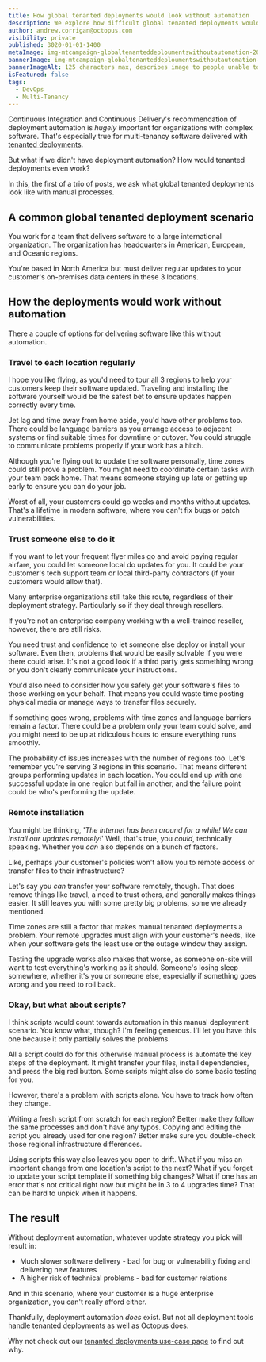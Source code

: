 ```yaml
---
title: How global tenanted deployments would look without automation
description: We explore how difficult global tenanted deployments would be if we didn't have automation.
author: andrew.corrigan@octopus.com
visibility: private
published: 3020-01-01-1400
metaImage: img-mtcampaign-globaltenanteddeploumentswithoutautomation-2023.png
bannerImage: img-mtcampaign-globaltenanteddeploumentswithoutautomation-2023.png
bannerImageAlt: 125 characters max, describes image to people unable to see it.
isFeatured: false
tags: 
  - DevOps
  - Multi-Tenancy
---
```


Continuous Integration and Continuous Delivery's recommendation of deployment automation is *hugely* important for organizations with complex software. That's especially true for multi-tenancy software delivered with [tenanted deployments](https://octopus.com/blog/what-are-tenanted-deployments).

But what if we didn't have deployment automation? How would tenanted deployments even work?

In this, the first of a trio of posts, we ask what global tenanted deployments look like with manual processes.

## A common global tenanted deployment scenario 

You work for a team that delivers software to a large international organization. The organization has headquarters in American, European, and Oceanic regions.

You're based in North America but must deliver regular updates to your customer's on-premises data centers in these 3 locations.

## How the deployments would work without automation

There a couple of options for delivering software like this without automation.

### Travel to each location regularly

I hope you like flying, as you'd need to tour all 3 regions to help your customers keep their software updated. Traveling and installing the software yourself would be the safest bet to ensure updates happen correctly every time.

Jet lag and time away from home aside, you'd have other problems too. There could be language barriers as you arrange access to adjacent systems or find suitable times for downtime or cutover. You could struggle to communicate problems properly if your work has a hitch.

Although you're flying out to update the software personally, time zones could still prove a problem. You might need to coordinate certain tasks with your team back home. That means someone staying up late or getting up early to ensure you can do your job.

Worst of all, your customers could go weeks and months without updates. That's a lifetime in modern software, where you can't fix bugs or patch vulnerabilities.

### Trust someone else to do it

If you want to let your frequent flyer miles go and avoid paying regular airfare, you could let someone local do updates for you. It could be your customer's tech support team or local third-party contractors (if your customers would allow that).

Many enterprise organizations still take this route, regardless of their deployment strategy. Particularly so if they deal through resellers.

If you're not an enterprise company working with a well-trained reseller, however, there are still risks.

You need trust and confidence to let someone else deploy or install your software. Even then, problems that would be easily solvable if you were there could arise. It's not a good look if a third party gets something wrong or you don't clearly communicate your instructions.

You'd also need to consider how you safely get your software's files to those working on your behalf. That means you could waste time posting physical media or manage ways to transfer files securely.

If something goes wrong, problems with time zones and language barriers remain a factor. There could be a problem only your team could solve, and you might need to be up at ridiculous hours to ensure everything runs smoothly.

The probability of issues increases with the number of regions too. Let's remember you're serving 3 regions in this scenario. That means different groups performing updates in each location. You could end up with one successful update in one region but fail in another, and the failure point could be who's performing the update.

### Remote installation

You might be thinking, '*The internet has been around for a while! We can install our updates remotely!*' Well, that's true, you *could*, technically speaking. Whether you *can* also depends on a bunch of factors.

Like, perhaps your customer's policies won't allow you to remote access or transfer files to their infrastructure?

Let's say you *can* transfer your software remotely, though. That does remove things like travel, a need to trust others, and generally makes things easier. It still leaves you with some pretty big problems, some we already mentioned.

Time zones are still a factor that makes manual tenanted deployments a problem. Your remote upgrades must align with your customer's needs, like when your software gets the least use or the outage window they assign.

Testing the upgrade works also makes that worse, as someone on-site will want to test everything's working as it should. Someone's losing sleep somewhere, whether it's you or someone else, especially if something goes wrong and you need to roll back.

### Okay, but what about scripts?

I think scripts would count towards automation in this manual deployment scenario. You know what, though? I'm feeling generous. I'll let you have this one because it only partially solves the problems.

All a script could do for this otherwise manual process is automate the key steps of the deployment. It might transfer your files, install dependencies, and press the big red button. Some scripts might also do some basic testing for you.

However, there's a problem with scripts alone. You have to track how often they change. 

Writing a fresh script from scratch for each region? Better make they follow the same processes and don't have any typos. Copying and editing the script you already used for one region? Better make sure you double-check those regional infrastructure differences.

Using scripts this way also leaves you open to drift. What if you miss an important change from one location's script to the next? What if you forget to update your script template if something big changes? What if one has an error that's not critical right now but might be in 3 to 4 upgrades time? That can be hard to unpick when it happens.

## The result

Without deployment automation, whatever update strategy you pick will result in:

- Much slower software delivery - bad for bug or vulnerability fixing and delivering new features
- A higher risk of technical problems - bad for customer relations

And in this scenario, where your customer is a huge enterprise organization, you can't really afford either.

Thankfully, deployment automation *does* exist. But not all deployment tools handle tenanted deployments as well as Octopus does.

Why not check out our [tenanted deployments use-case page](https://octopus.com/use-case/tenanted-deployments) to find out why.